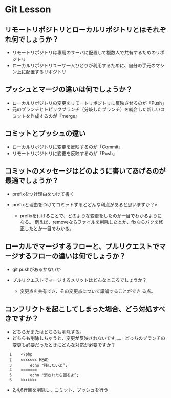 # Git Lesson

## リモートリポジトリとローカルリポジトリとはそれぞれ何でしょうか？
- リモートリポジトリは専用のサーバに配置して複数人で共有するためのリポジトリ
- ローカルリポジトリユーザ一人ひとりが利用するために、自分の手元のマシン上に配置するリポジトリ


## プッシュとマージの違いは何でしょうか？
- ローカルリポジトリの変更をリモートリポジトリに反映させるのが「Push」
- 元のブランチとトピックブランチ（分岐したブランチ）を統合した新しいコミットを作成するのが『merge』



## コミットとプッシュの違い
- ローカルリポジトリに変更を反映するのが「Commit」
- リモートリポジトリに変更を反映するのが「Push」



## コミットのメッセージはどのように書いてあげるのが最適でしょうか？
- prefixをつけ理由をつけて書く

- prefixと理由をつけてコミットするとどんな利点があると思いますか？v
    - prefixを付けることで、どのような変更をしたのか一目でわかるようになる。
    例えば、removeならファイルを削除したとか、fixならバクを修正したとか一目でわかる。


## ローカルでマージするフローと、プルリクエストでマージするフローの違いは何でしょうか？
- git pushがあるかないか

- プルリクエストでマージするメリットはどんなところでしょうか？
  - 変更点を共有でき、その変更点について議論することができ   る点。


## コンフリクトを起こしてしまった場合、どう対処すべきですか？
- どちらかまたはどちらも削除する。
- どちらも削除しちゃうと、変更が反映されないです。。。
どっちのブランチの変更も必要だったときにどんな対応が必要ですか？

```
  1    <?php
  2    <<<<<<< HEAD　
  3        echo "残したいよ”;
  4    =======
  5        echo "消されたら困るよ”;
  6    >>>>>>>
``` 
- 2,4,6行目を削除し、コミット、プッシュを行う